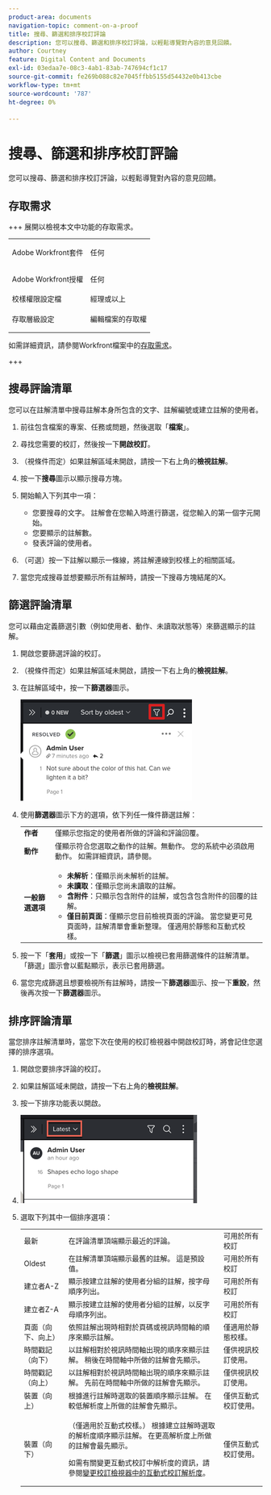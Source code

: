 ```yaml
---
product-area: documents
navigation-topic: comment-on-a-proof
title: 搜尋、篩選和排序校訂評論
description: 您可以搜尋、篩選和排序校訂評論，以輕鬆導覽對內容的意見回饋。
author: Courtney
feature: Digital Content and Documents
exl-id: 03edaa7e-08c3-4ab1-83ab-747694cf1c17
source-git-commit: fe269b088c82e7045ffbb5155d54432e0b413cbe
workflow-type: tm+mt
source-wordcount: '787'
ht-degree: 0%

---
```


# 搜尋、篩選和排序校訂評論

您可以搜尋、篩選和排序校訂評論，以輕鬆導覽對內容的意見回饋。

## 存取需求

+++ 展開以檢視本文中功能的存取需求。

<table style="table-layout:auto"> 
 <col> 
 <col> 
 <tbody> 
  <tr> 
   <td role="rowheader">Adobe Workfront套件</td> 
   <td> <p>任何</p> </td> 
  </tr> 
  <tr> 
   <td role="rowheader">Adobe Workfront授權</td> 
   <td> <p>任何</p></td> 
  </tr> 
  <tr> 
   <td role="rowheader">校樣權限設定檔 </td> 
   <td>經理或以上</td> 
  </tr> 
  <tr> 
   <td role="rowheader">存取層級設定</td> 
   <td> <p>編輯檔案的存取權</p> </td> 
  </tr> 
 </tbody> 
</table>

如需詳細資訊，請參閱Workfront檔案中的[存取需求](/help/quicksilver/administration-and-setup/add-users/access-levels-and-object-permissions/access-level-requirements-in-documentation.md)。

+++

## 搜尋評論清單

您可以在註解清單中搜尋註解本身所包含的文字、註解編號或建立註解的使用者。

1. 前往包含檔案的專案、任務或問題，然後選取「**檔案**」。
1. 尋找您需要的校訂，然後按一下&#x200B;**開啟校訂**。

1. （視條件而定）如果註解區域未開啟，請按一下右上角的&#x200B;**檢視註解**。
1. 按一下&#x200B;**搜尋**&#x200B;圖示以顯示搜尋方塊。

1. 開始輸入下列其中一項：

   * 您要搜尋的文字。 註解會在您輸入時進行篩選，從您輸入的第一個字元開始。
   * 您要顯示的註解數。
   * 發表評論的使用者。

1. （可選）按一下註解以顯示一條線，將註解連線到校樣上的相關區域。
1. 當您完成搜尋並想要顯示所有註解時，請按一下搜尋方塊結尾的X。

## 篩選評論清單

您可以藉由定義篩選引數（例如使用者、動作、未讀取狀態等）來篩選顯示的註解。

1. 開啟您要篩選評論的校訂。
1. （視條件而定）如果註解區域未開啟，請按一下右上角的&#x200B;**檢視註解**。
1. 在註解區域中，按一下&#x200B;**篩選器**&#x200B;圖示。

   ![proof_comment_filter.png](assets/proof-comment-filter.png)

1. 使用&#x200B;**篩選器**&#x200B;圖示下方的選項，依下列任一條件篩選註解：

   <table style="table-layout:auto"> 
    <col> 
    <col> 
    <tbody> 
     <tr> 
      <td role="rowheader"><strong>作者</strong> </td> 
      <td>僅顯示您指定的使用者所做的評論和評論回覆。 </td> 
     </tr> 
     <tr> 
      <td role="rowheader"><strong>動作</strong> </td> 
      <td>僅顯示符合您選取之動作的註解。無動作。 您的系統中必須啟用動作。 如需詳細資訊，請參閱。<!--
        &nbsp;
       --></td> 
     </tr> 
     <tr> 
      <td role="rowheader"><strong>一般篩選選項</strong> </td> 
      <td> 
       <ul> 
        <li><strong>未解析</strong>：僅顯示尚未解析的註解。 </li> 
        <li><strong>未讀取</strong>：僅顯示您尚未讀取的註解。 </li> 
        <li><strong>含附件</strong>：只顯示包含附件的註解，或包含包含附件的回覆的註解。</li> 
        <li><strong>僅目前頁面</strong>：僅顯示您目前檢視頁面的評論。 當您變更可見頁面時，註解清單會重新整理。 僅適用於靜態和互動式校樣。</li> 
       </ul> </td> 
     </tr> 
    </tbody> 
   </table>

1. 按一下「**套用**」或按一下「**篩選**」圖示以檢視已套用篩選條件的註解清單。 「篩選」圖示會以藍點顯示，表示已套用篩選。

1. 當您完成篩選且想要檢視所有註解時，請按一下&#x200B;**篩選器**&#x200B;圖示、按一下&#x200B;**重設**，然後再次按一下&#x200B;**篩選器**&#x200B;圖示。

## 排序評論清單

當您排序註解清單時，當您下次在使用的校訂檢視器中開啟校訂時，將會記住您選擇的排序選項。

1. 開啟您要排序評論的校訂。
1. 如果註解區域未開啟，請按一下右上角的&#x200B;**檢視註解**。

1. 按一下排序功能表以開啟。
1. ![排序功能表](assets/mceclip3.png)

1. 選取下列其中一個排序選項：

   <table style="table-layout:auto"> 
    <col> 
    <col> 
    <col> 
    <tbody> 
     <tr> 
      <td role="rowheader">最新</td> 
      <td>在評論清單頂端顯示最近的評論。</td> 
      <td>可用於所有校訂</td> 
     </tr> 
     <tr> 
      <td role="rowheader">Oldest</td> 
      <td>在註解清單頂端顯示最舊的註解。 這是預設值。 </td> 
      <td>可用於所有校訂</td> 
     </tr> 
     <tr> 
      <td role="rowheader">建立者A-Z</td> 
      <td>顯示按建立註解的使用者分組的註解，按字母順序列出。</td> 
      <td>可用於所有校訂</td> 
     </tr> 
     <tr> 
      <td role="rowheader">建立者Z-A</td> 
      <td>顯示按建立註解的使用者分組的註解，以反字母順序列出。</td> 
      <td>可用於所有校訂</td> 
     </tr> 
     <tr> 
      <td role="rowheader">頁面（向下、向上）</td> 
      <td>依照註解出現時相對於頁碼或視訊時間軸的順序來顯示註解。 </td> 
      <td>僅適用於靜態校樣。</td> 
     </tr> 
     <tr> 
      <td role="rowheader">時間戳記（向下）</td> 
      <td>以註解相對於視訊時間軸出現的順序來顯示註解。 稍後在時間軸中所做的註解會先顯示。 </td> 
      <td>僅供視訊校訂使用。</td> 
     </tr> 
     <tr> 
      <td role="rowheader">時間戳記（向上）</td> 
      <td>以註解相對於視訊時間軸出現的順序來顯示註解。 先前在時間軸中所做的註解會先顯示。 </td> 
      <td>僅供視訊校訂使用。</td> 
     </tr> 
     <tr> 
      <td role="rowheader">裝置（向上）</td> 
      <td>根據進行註解時選取的裝置順序顯示註解。 在較低解析度上所做的註解會先顯示。</td> 
      <td>僅供互動式校訂使用。</td> 
     </tr> 
     <tr> 
      <td role="rowheader">裝置（向下）</td> 
      <td> <p>（僅適用於互動式校樣。） 根據建立註解時選取的解析度順序顯示註解。 在更高解析度上所做的註解會最先顯示。</p> <p>如需有關變更互動式校訂中解析度的資訊，請參閱<a href="../../../../review-and-approve-work/proofing/reviewing-proofs-within-workfront/review-a-proof/view-interactive-content-as-it-appears-in-device.md" class="MCXref xref">變更校訂檢視器中的互動式校訂解析度</a>。</p> </td> 
      <td>僅供互動式校訂使用。</td> 
     </tr> 
    </tbody> 
   </table>
